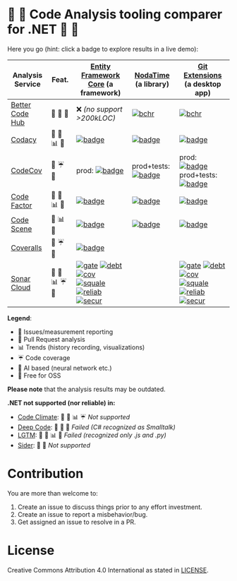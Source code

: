 # :wrench: :hammer: Code Analysis tooling comparer for .NET :hammer: :wrench:

Here you go (hint: click a badge to explore results in a live demo):

| Analysis Service      | Feat. |[Entity Framework Core][ef] (a framework)|[NodaTime][noda] (a library)|[Git Extensions][gitext] (a desktop app)|
|-----------------------|-------|-----------------------------------------|----------------------------|----------------------------------------|
| [Better Code Hub][bch]| :traffic_light: :speech_balloon: :gift:| :x: *(no support >200kLOC)* | [![bchr][bch-noda-badge]][bch-noda] | [![bchr][bch-gitext-badge]][bch-gitext] |
| [Codacy][codacy]      | :traffic_light: :speech_balloon: :bar_chart: :gift: | [![badge][codacy-ef-badge]][codacy-ef] | [![badge][codacy-noda-badge]][codacy-noda] | [![badge][codacy-gitext-badge]][codacy-gitext] |
| [CodeCov][ccov]       | :speech_balloon: :umbrella: :gift: | prod: [![badge][ccov-ef-badge]][ccov-ef] | prod+tests: [![badge][ccov-noda-badge]][ccov-noda] | prod: [![badge][ccov-gitext-badge-prod]][ccov-gitext]<br/>prod+tests: [![badge][ccov-gitext-badge-prod-test]][ccov-gitext] |
| [Code Factor][cfact]  | :traffic_light: :speech_balloon: :bar_chart: :gift: | [![badge][cfact-ef-badge]][cfact-ef] | [![badge][cfact-noda-badge]][cfact-noda] | [![badge][cfact-gitext-badge]][cfact-gitext] |
| [Code Scene][scene]   | :traffic_light: :bar_chart: :gift: | [![badge][scene-ef-badge]][scene-ef] | [![badge][scene-noda-badge]][scene-noda] | [![badge][scene-gitext-badge]][scene-gitext] |
| [Coveralls][covall]   | :speech_balloon: :umbrella: :gift: | [![badge][covall-ef-badge]][covall-ef] | | |
| [Sonar Cloud][sonar]  | :traffic_light: :speech_balloon: :bar_chart: :umbrella: :gift: | [![gate][sonar-ef-gate]][sonar-ef] [![debt][sonar-ef-debt]][sonar-ef] [![cov][sonar-ef-cov]][sonar-ef] [![squale][sonar-ef-squale]][sonar-ef] [![reliab][sonar-ef-reliab]][sonar-ef] [![secur][sonar-ef-secur]][sonar-ef] | | [![gate][sonar-gitext-gate]][sonar-gitext] [![debt][sonar-gitext-debt]][sonar-gitext] [![cov][sonar-gitext-cov]][sonar-gitext] [![squale][sonar-gitext-squale]][sonar-gitext] [![reliab][sonar-gitext-reliab]][sonar-gitext] [![secur][sonar-gitext-secur]][sonar-gitext] |

**Legend**:

- :traffic_light: Issues/measurement reporting
- :speech_balloon: Pull Request analysis
- :bar_chart: Trends (history recording, visualizations)
- :umbrella: Code coverage
- :milky_way: AI based (neural network etc.)
- :gift: Free for OSS

**Please note** that the analysis results may be outdated.

**.NET not supported (nor reliable) in:**

* [Code Climate][clima]: :traffic_light: :speech_balloon: :bar_chart: :umbrella: *Not supported*
* [Deep Code][deepc]: :traffic_light: :milky_way: :gift: *Failed (C# recognized as Smalltalk)*
* [LGTM][lgtm]: :traffic_light: :speech_balloon: :bar_chart: :gift: *Failed (recognized only .js and .py)*
* [Sider][sider]: :traffic_light: :speech_balloon: *Not supported*

# Contribution

You are more than welcome to: 

1. Create an issue to discuss things prior to any effort investment.
2. Create an issue to report a misbehavior/bug.
3. Get assigned an issue to resolve in a PR.

# License

Creative Commons Attribution 4.0 International as stated in [LICENSE](./LICENSE).



[bch]: https://bettercodehub.com "Better Code Hub"
[codacy]: https://codacy.com "Codacy"
[ccov]: https://codecov.io/ "Codecov"
[cfact]: https://www.codefactor.io "CodeFactor"
[clima]: https://codeclimate.com/ "Code Climate"
[covall]: https://coveralls.io/ "Coveralls"
[deepc]: https://www.deepcode.ai/ "Deep Code"
[lgtm]: https://lgtm.com/ "LGTM"
[scene]: https://codescene.io/ "Code Scene"
[sider]: https://sider.review/  "Sider"
[sonar]: https://sonarcloud.io/ "SonarCloud"

[ef]: https://github.com/aspnet/AspNetCore "A lightweight and extensible version of the popular data access technology."
[noda]: https://github.com/nodatime/nodatime "A better date and time API for .NET"
[gitext]: https://github.com/gitextensions/gitextensions "A standalone UI tool for managing git repositories"

[bch-gitext]: /img/bch-gitext.png
[bch-gitext-badge]: https://bettercodehub.com/edge/badge/wachulski/gitextensions?branch=master
[bch-noda]: /img/bch-noda.png
[bch-noda-badge]: https://bettercodehub.com/edge/badge/codeconditioner/nodatime?branch=master
[ccov-ef]: https://codecov.io/gh/codeconditioner/EntityFrameworkCore/branch/CodeCov
[ccov-ef-badge]: https://codecov.io/gh/codeconditioner/EntityFrameworkCore/branch/CodeCov/graph/badge.svg
[ccov-noda]: https://codecov.io/gh/nodatime/nodatime
[ccov-noda-badge]: https://codecov.io/gh/nodatime/nodatime/branch/master/graph/badge.svg
[ccov-gitext]: https://codecov.io/gh/gitextensions/gitextensions
[ccov-gitext-badge-prod]: https://codecov.io/gh/gitextensions/gitextensions/branch/master/graph/badge.svg?flag=production
[ccov-gitext-badge-prod-test]: https://codecov.io/gh/gitextensions/gitextensions/branch/master/graph/badge.svg
[codacy-ef]: https://www.codacy.com/app/code-conditioner/EntityFrameworkCore
[codacy-ef-badge]: https://api.codacy.com/project/badge/Grade/6bafdf803f12431a9721cc3224c02229
[codacy-noda]: https://www.codacy.com/app/code-conditioner/nodatime
[codacy-noda-badge]: https://api.codacy.com/project/badge/Grade/ef3644505f7d48629739750edf1de6ff
[codacy-gitext]: https://www.codacy.com/app/wachulski/gitextensions?utm_source=github.com&amp;utm_medium=referral&amp;utm_content=wachulski/gitextensions&amp;utm_campaign=Badge_Grade
[codacy-gitext-badge]: https://api.codacy.com/project/badge/Grade/c7e4d208980d4a14b5eb23b76f2d5a01
[covall-ef]: https://coveralls.io/github/codeconditioner/EntityFrameworkCore
[covall-ef-badge]: https://coveralls.io/repos/github/codeconditioner/EntityFrameworkCore/badge.svg
[cfact-ef]: https://www.codefactor.io/repository/github/codeconditioner/entityframeworkcore/
[cfact-ef-badge]: https://www.codefactor.io/repository/github/codeconditioner/entityframeworkcore/badge
[cfact-noda]: https://www.codefactor.io/repository/github/codeconditioner/nodatime/
[cfact-noda-badge]: https://www.codefactor.io/repository/github/codeconditioner/nodatime/badge
[cfact-gitext]: https://www.codefactor.io/repository/github/wachulski/gitextensions/
[cfact-gitext-badge]: https://www.codefactor.io/repository/github/wachulski/gitextensions/badge
[scene-ef]: https://codescene.io/projects/4454/jobs/latest-successful/results
[scene-ef-badge]: https://codescene.io/projects/4454/status.svg
[scene-noda]: https://codescene.io/projects/4202/jobs/latest-successful/results
[scene-noda-badge]: https://codescene.io/projects/4202/status.svg
[scene-gitext]: https://codescene.io/projects/4180/jobs/latest-successful/results
[scene-gitext-badge]: https://codescene.io/projects/4180/status.svg
[sonar-ef]: https://sonarcloud.io/dashboard?id=EntityFrameworkCore
[sonar-ef-gate]: https://sonarcloud.io/api/project_badges/measure?project=EntityFrameworkCore&metric=alert_status
[sonar-ef-debt]: https://sonarcloud.io/api/project_badges/measure?project=EntityFrameworkCore&metric=sqale_index
[sonar-ef-cov]: https://sonarcloud.io/api/project_badges/measure?project=EntityFrameworkCore&metric=coverage
[sonar-ef-squale]: https://sonarcloud.io/api/project_badges/measure?project=EntityFrameworkCore&metric=sqale_rating
[sonar-ef-reliab]: https://sonarcloud.io/api/project_badges/measure?project=EntityFrameworkCore&metric=reliability_rating
[sonar-ef-secur]: https://sonarcloud.io/api/project_badges/measure?project=EntityFrameworkCore&metric=security_rating
[sonar-gitext]: https://sonarcloud.io/dashboard?id=GitExtensions
[sonar-gitext-gate]: https://sonarcloud.io/api/project_badges/measure?project=GitExtensions&metric=alert_status
[sonar-gitext-debt]: https://sonarcloud.io/api/project_badges/measure?project=GitExtensions&metric=sqale_index
[sonar-gitext-cov]: https://sonarcloud.io/api/project_badges/measure?project=GitExtensions&metric=coverage
[sonar-gitext-squale]: https://sonarcloud.io/api/project_badges/measure?project=GitExtensions&metric=sqale_rating
[sonar-gitext-reliab]: https://sonarcloud.io/api/project_badges/measure?project=GitExtensions&metric=reliability_rating
[sonar-gitext-secur]: https://sonarcloud.io/api/project_badges/measure?project=GitExtensions&metric=security_rating
